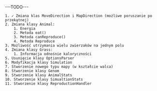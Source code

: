 ---TODO---

    1. ✓ Zmiana klas MoveDirection i MapDirection (możliwe poruszanie po przekątnej)
    2. Zmiana klasy Animal:
        1. Energia
        2. Metoda eat()
        3. Metoda canReproduce()
        4. Metoda Reproduce
    3. Możliwość utrzymania wielu zwierzaków na jednym polu
    4. Zmiana klasy Grass:
        1. Informacja odnośnie kaloryczności
    5. Usunięcie klasy OptionsParser
    6. Modyfikacja klasy Simulation
    7. Stworzenie nowego typu mapy (w kształcie walca)
    8. Stworzenie klasy Genom
    9. Stworzenie klasy AnimalStats
    10. Stworzenie klasy SimualtionStats
    11. Stworzenie klasy ReproductionHandler
